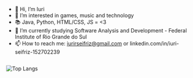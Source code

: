 - 👋 Hi, I’m Iuri
- 👀 I’m interested in games, music and technology
- 📚 Java, Python, HTML/CSS, JS = <3 
- 🌱 I’m currently studying Software Analysis and Development - Federal Institute of Rio Grande do Sul
- 📫 How to reach me: iurirseifriz@gmail.com or linkedin.com/in/iuri-seifriz-152702239
<div style="display: flex; width: 100%; justify-content: space-between;">

![Top Langs](https://github-readme-stats.vercel.app/api/top-langs/?username=iuriseifriz&layout=compact)
